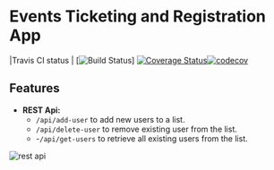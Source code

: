 # Events Ticketing and Registration App

|Travis CI status | [![Build Status](https://travis-ci.com/Ivankivu/Event-Ticketing.svg?branch=master)] [![Coverage Status](https://coveralls.io/repos/github/Ivankivu/Event-Ticketing/badge.svg?branch=master)](https://coveralls.io/github/Ivankivu/Event-Ticketing?branch=master)[![codecov](https://codecov.io/gh/Ivankivu/Event-Ticketing/branch/master/graph/badge.svg)](https://codecov.io/gh/Ivankivu/Event-Ticketing)

## Features

* **REST Api:**
  * `/api/add-user`  to add new users to a list.
  * `/api/delete-user`  to remove existing user from the list.
  * -`/api/get-users`  to retrieve all existing users from the list.

![rest api](https://user-images.githubusercontent.com/23555378/45200777-194d0680-b27b-11e8-9b8a-28f59b63bfae.gif)